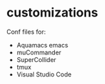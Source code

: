 # customizations
Conf files for:

- Aquamacs emacs
- muCommander
- SuperCollider
- tmux
- Visual Studio Code

